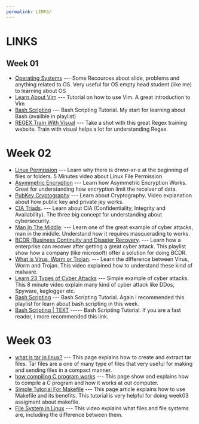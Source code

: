 ```yaml
---
permalink: LINKS/
---
```

# LINKS

## Week 01
* [Operating Systems](https://os.vlsm.org/) --- Some Recources about slide, problems and anything related to OS. Very useful for OS empty head student (like me) to learning about OS
* [Learn About Vim](https://www.youtube.com/watch?v=RZ4p-saaQkc) --- Tutorial on how to use Vim. A great introduction to Vim
* [Bash Scripting](https://www.youtube.com/playlist?list=PLqyUgadpThTKFWtBUtWkwN5rUgg4sNpDW) --- Bash Scripting Tutorial. My start for learning about Bash (availble in playlist)
* [REGEX Train With Visual](https://www.debuggex.com/) --- Take a shot with this great Regex training website. Train with visual helps a lot for understanding Regex. 

# Week 02
* [Linux Permission](https://youtu.be/LnKoncbQBsM?si=23gXuobhXm2zmSnB) --- Learn why there is drwxr-xr-x at the beginning of files or folders. 5 Minutes video about Linux File Permission
* [Asymmetric Encryption](https://www.youtube.com/watch?v=AQDCe585Lnc) --- Learn how Asymmetric Encryption Works. Great for understanding how encryption limit the receiver of data.
* [PubKey Cryptography](https://www.youtube.com/watch?v=GSIDS_lvRv4) --- Learn about Cryptography. Video explanation about how public key and private jey works.
* [CIA Triads](https://youtu.be/gx0vlRpdFnc?si=5PbyyRdOarkz33ag). --- Learn about CIA (Confidentiality, Integrity and Availability). The three big concept for understanding about cybersecurity.
* [Man In The Middle](https://youtu.be/83LOa-dYi_A?si=wyeYBOZyFaU16JY2). --- Learn one of the great example of cyber attacks, man in the middle. Understand how it requires masquerading to works.
* [BCDR (Business Continuity and Disaster Recovery](https://www.youtube.com/watch?v=sfSh98xXRSw&list=PLLasX02E8BPA-e83yoQwn5JxSwWTE6ECk). --- Learn how a enterprise can recover after getting a great cyber attack. This playlist show how a company (like microsoft) offer a solution for doing BCDR.
* [What is Virus, Worm or Trojan](https://youtu.be/Wx8sMDXccG8?si=cEZ4lrOVBXY37XQC). --- Learn the difference between Virus, Worm and Trojan. This video explained how to understand these kind of malware.
* [Learn 23 Types of Cyber Attacks](https://youtu.be/VJFaO2-zsCU?si=cRQfQCWx09_ORhpM) --- Simple example of cyber attacks. This 8 minute video explain many kind of cyber attack like DDos, Spyware, keglogger etc.
* [Bash Scripting](https://www.youtube.com/playlist?list=PLqyUgadpThTKFWtBUtWkwN5rUgg4sNpDW) --- Bash Scripting Tutorial. Again i recommended this playlist for learn about bash scripting in this week.
* [Bash Scripting | TEXT](https://www.freecodecamp.org/news/bash-scripting-tutorial-linux-shell-script-and-command-line-for-beginners/) ----- Bash Scripting Tutorial. If you are a fast reader, i more recommended this link.

# Week 03
* [what is tar in linux?](https://www.geeksforgeeks.org/tar-command-linux-examples/) ---
This page explains how to create and extract tar files. Tar files are a one of many type of files that very useful for making and sending files in a compact manner.
* [how compiling C program works](https://www.geeksforgeeks.org/compiling-a-c-program-behind-the-scenes/) ---
This page show and explains how to compile a C program and how it works at out computer.
* [Simple Tutorial For Makefile](https://www.cs.colby.edu/maxwell/courses/tutorials/maketutor/) ---
This page article explains how to use Makefile and its benefits. This tutorial is very helpful for doing week03 assigment about makefile.
* [File System in Linux](https://www.youtube.com/watch?v=KN8YgJnShPM) ---
This video explains what files and file systems are, including the difference between them.
